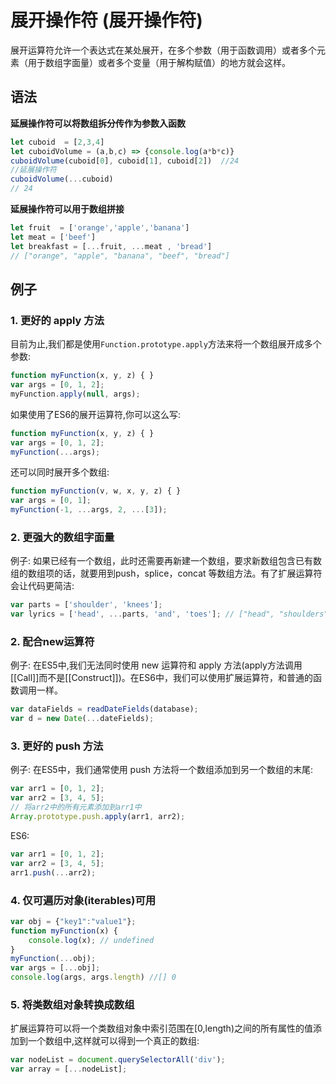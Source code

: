 # 展开操作符 (展开操作符)


展开运算符允许一个表达式在某处展开，在多个参数（用于函数调用）或者多个元素（用于数组字面量）或者多个变量（用于解构赋值）的地方就会这样。

## 语法

**延展操作符可以将数组拆分传作为参数入函数**

```javascript
let cuboid  = [2,3,4]
let cuboidVolume = (a,b,c) => {console.log(a*b*c)}
cuboidVolume(cuboid[0], cuboid[1], cuboid[2])  //24
//延展操作符
cuboidVolume(...cuboid)
// 24
```


**延展操作符可以用于数组拼接**

```javascript
let fruit  = ['orange','apple','banana']
let meat = ['beef']
let breakfast = [...fruit, ...meat , 'bread']
// ["orange", "apple", "banana", "beef", "bread"]
```

## 例子

### 1. 更好的 apply 方法


目前为止,我们都是使用`Function.prototype.apply`方法来将一个数组展开成多个参数:

```javascript
function myFunction(x, y, z) { }
var args = [0, 1, 2];
myFunction.apply(null, args);
```

如果使用了ES6的展开运算符,你可以这么写:

```javascript
function myFunction(x, y, z) { }
var args = [0, 1, 2];
myFunction(...args);
```

还可以同时展开多个数组:

```javascript
function myFunction(v, w, x, y, z) { }
var args = [0, 1];
myFunction(-1, ...args, 2, ...[3]);
```


### 2. 更强大的数组字面量

例子:  如果已经有一个数组，此时还需要再新建一个数组，要求新数组包含已有数组的数组项的话，就要用到push，splice，concat 等数组方法。有了扩展运算符会让代码更简洁:

```javascript
var parts = ['shoulder', 'knees'];
var lyrics = ['head', ...parts, 'and', 'toes']; // ["head", "shoulders", "knees", "and", "toes"]
```


### 2. 配合new运算符

例子: 在ES5中,我们无法同时使用 new 运算符和 apply 方法(apply方法调用[[Call]]而不是[[Construct]])。在ES6中，我们可以使用扩展运算符，和普通的函数调用一样。


```javascript
var dataFields = readDateFields(database);
var d = new Date(...dateFields);
```


### 3. 更好的 push 方法

例子: 在ES5中，我们通常使用 push 方法将一个数组添加到另一个数组的末尾:


```javascript
var arr1 = [0, 1, 2];
var arr2 = [3, 4, 5];
// 将arr2中的所有元素添加到arr1中
Array.prototype.push.apply(arr1, arr2);
```

ES6:

```javascript
var arr1 = [0, 1, 2];
var arr2 = [3, 4, 5];
arr1.push(...arr2);
```


### 4. 仅可遍历对象(iterables)可用

```javascript
var obj = {"key1":"value1"};
function myFunction(x) {
    console.log(x); // undefined
}
myFunction(...obj);
var args = [...obj];
console.log(args, args.length) //[] 0
```

### 5. 将类数组对象转换成数组

扩展运算符可以将一个类数组对象中索引范围在[0,length)之间的所有属性的值添加到一个数组中,这样就可以得到一个真正的数组:


```javascript
var nodeList = document.querySelectorAll('div');
var array = [...nodeList];
```















